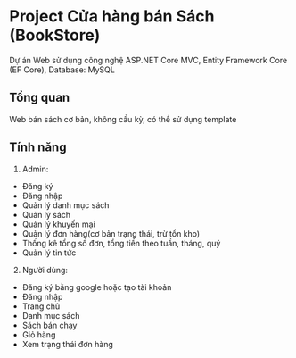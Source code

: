 # Project Cửa hàng bán Sách (BookStore)

Dự án Web sử dụng công nghệ ASP.NET Core MVC, Entity Framework Core (EF Core), Database: MySQL

## Tổng quan

Web bán sách cơ bản, không cầu kỳ, có thể sử dụng template

## Tính năng

1. Admin:
- Đăng ký
- Đăng nhập
- Quản lý danh mục sách
- Quản lý sách
- Quản lý khuyến mại
- Quản lý đơn hàng(cơ bản trạng thái, trừ tồn kho)
- Thống kê tổng số đơn, tổng tiền theo tuần, tháng, quý
- Quản lý tin tức

2. Người dùng: 
- Đăng ký bằng google hoặc tạo tài khoản
- Đăng nhập
- Trang chủ
- Danh mục sách
- Sách bán chạy
- Giỏ hàng
- Xem trạng thái đơn hàng
